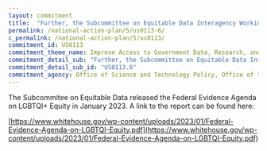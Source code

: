 ```yaml
---
layout: commitment
title:  "Further, the Subcommittee on Equitable Data Interagency Working Group on Sexual Orientation and Gender Identity, launched through the Executive Order on Advancing Equality for Lesbian, Gay, Bisexual, Transgender, Queer, and Intersex Individuals (Executive Order 14075), commits to publishing a Federal Evidence Agenda on LGBTQI+ Equity and sharing the Agenda with public stakeholders;"
permalink: /national-action-plan/5/us0113-6/
c_permalink: /national-action-plan/5/us0113/
commitment_id: US0113
commitment_theme_name: Improve Access to Government Data, Research, and Information
commitment_detail_sub: "Further, the Subcommittee on Equitable Data Interagency Working Group on Sexual Orientation and Gender Identity, launched through the Executive Order on Advancing Equality for Lesbian, Gay, Bisexual, Transgender, Queer, and Intersex Individuals (Executive Order 14075), commits to publishing a Federal Evidence Agenda on LGBTQI+ Equity and sharing the Agenda with public stakeholders;"
commitment_detail_sub_id: "US0113.6"
commitment_agency: Office of Science and Technology Policy, Office of the Chief Technology Officer
---
```


The Subcommitee on Equitable Data released the Federal Evidence Agenda on LGBTQI+ Equity in January 2023. A link to the report can be found here:

[https://www.whitehouse.gov/wp-content/uploads/2023/01/Federal-Evidence-Agenda-on-LGBTQI-Equity.pdf](https://www.whitehouse.gov/wp-content/uploads/2023/01/Federal-Evidence-Agenda-on-LGBTQI-Equity.pdf)